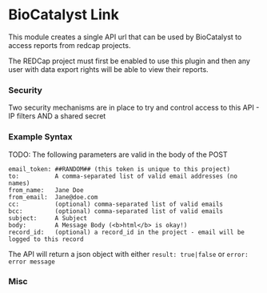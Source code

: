 # BioCatalyst Link
This module creates a single API url that can be used by BioCatalyst to access reports from redcap projects.

The REDCap project must first be enabled to use this plugin and then any user with data export
rights will be able to view their reports.

### Security
Two security mechanisms are in place to try and control access to this API - IP filters AND a shared secret


### Example Syntax
TODO: The following parameters are valid in the body of the POST

    email_token: ##RANDOM## (this token is unique to this project)
    to:          A comma-separated list of valid email addresses (no names)
    from_name:   Jane Doe
    from_email:  Jane@doe.com
    cc:          (optional) comma-separated list of valid emails
    bcc:         (optional) comma-separated list of valid emails
    subject:     A Subject
    body:        A Message Body (<b>html</b> is okay!)
    record_id:   (optional) a record_id in the project - email will be logged to this record

The API will return a json object with either `result: true|false` or `error: error message`

### Misc
